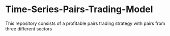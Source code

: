 # Time-Series-Pairs-Trading-Model
This repository consists of a profitable pairs trading strategy with pairs from three different sectors
